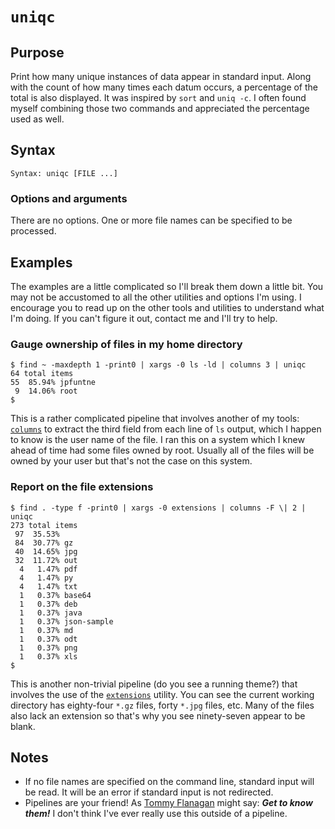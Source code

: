 # `uniqc`

## Purpose
Print how many unique instances of data appear in standard input.  Along with the count of how many times each datum occurs, a percentage of the total is also displayed.  It was inspired by `sort` and `uniq -c`.  I often found myself combining those two commands and appreciated the percentage used as well.

## Syntax
```
Syntax: uniqc [FILE ...]
```

### Options and arguments

There are no options.  One or more file names can be specified to be processed.

## Examples

The examples are a little complicated so I'll break them down a little bit.  You may not be accustomed to all the other utilities and options I'm using.  I encourage you to read up on the other tools and utilities to understand what I'm doing.  If you can't figure it out, contact me and I'll try to help.

### Gauge ownership of files in my home directory

```
$ find ~ -maxdepth 1 -print0 | xargs -0 ls -ld | columns 3 | uniqc
64 total items
55  85.94% jpfuntne
 9  14.06% root
$
```
This is a rather complicated pipeline that involves another of my tools: <a href="columns.md">`columns`</a> to extract the third field from each line of `ls` output, which I happen to know is the user name of the file.  I ran this on a system which I knew ahead of time had some files owned by root.  Usually all of the files will be owned by your user but that's not the case on this system.

### Report on the file extensions

```
$ find . -type f -print0 | xargs -0 extensions | columns -F \| 2 | uniqc
273 total items
 97  35.53% 
 84  30.77% gz
 40  14.65% jpg
 32  11.72% out
  4   1.47% pdf
  4   1.47% py
  4   1.47% txt
  1   0.37% base64
  1   0.37% deb
  1   0.37% java
  1   0.37% json-sample
  1   0.37% md
  1   0.37% odt
  1   0.37% png
  1   0.37% xls
$ 
```
This is another non-trivial pipeline (do you see a running theme?) that involves the use of the <a href="extensions.md">`extensions`</a> utility.  You can see the current working directory has eighty-four `*.gz` files, forty `*.jpg` files, etc.  Many of the files also lack an extension so that's why you see ninety-seven appear to be blank.

## Notes

- If no file names are specified on the command line, standard input will be read.  It will be an error if standard input is not redirected.
- Pipelines are your friend!  As [Tommy Flanagan](https://www.wikiwand.com/en/Recurring_Saturday_Night_Live_characters_and_sketches_introduced_1985%E2%80%931986#/Tommy_Flanagan,_the_Pathological_Liar) might say: **_Get to know them!_** I don't think I've ever really use this outside of a pipeline.
